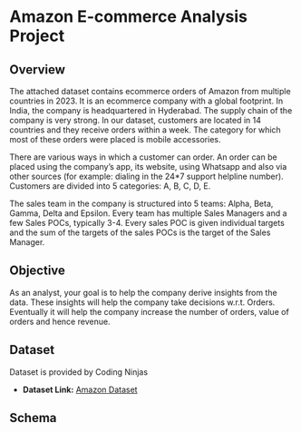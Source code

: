 # Amazon E-commerce Analysis Project

## Overview
The attached dataset contains ecommerce orders of Amazon from multiple countries in 2023. It is an ecommerce company with a global footprint. In India, the company is headquartered in Hyderabad. The supply chain of the company is very strong. In our dataset, customers are located in 14 countries and they receive orders within a week. The category for which most of these orders were placed is mobile accessories.

There are various ways in which a customer can order. An order can be placed using the company’s app, its website, using Whatsapp and also via other sources (for example: dialing in the 24*7 support helpline number). Customers are divided into 5 categories: A, B, C, D, E. 

The sales team in the company is structured into 5 teams: Alpha, Beta, Gamma, Delta and Epsilon. Every team has multiple Sales Managers and a few Sales POCs, typically 3-4. Every sales POC is given individual targets and the sum of the targets of the sales POCs is the target of the Sales Manager.

## Objective
As an analyst, your goal is to help the company derive insights from the data. These insights will help the company take decisions w.r.t. Orders. Eventually it will help the company increase the number of orders, value of orders and hence revenue.

## Dataset

Dataset is provided by Coding Ninjas

- **Dataset Link:** [Amazon Dataset](https://docs.google.com/spreadsheets/d/1xSh5N5aGsb7MLmpzxF-CuS8nSqlbPDJ9/edit?gid=1905338476#gid=1905338476)

## Schema
